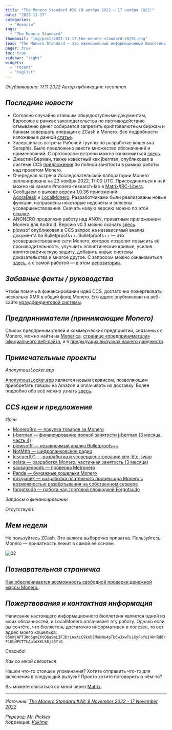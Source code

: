 ```yaml
---
title: "The Monero Standard #28 (9 ноября 2022 — 17 ноября 2022)"
date: "2022-11-17"
categories:
  - "Новости"
tags:
  - "The Monero Standard"
thumbnail: "img/post/2022-11-17-the-monero-standard-28/01.png"
lead: "The Monero Standard — это еженедельный информационный бюллетень от p2p торговой платформы LocalMonero обо всём, что касается Monero."
pager: true
toc: true
sidebar: "right"
widgets:
  - "recent"
  - "taglist"
---
```


_Опубликовано: 17.11.2022_
_Автор публикации: recanman_

## _Последние новости_

- Согласно случайно ставшим общедоступными документам, Евросоюз в рамках законодательства по противодействию отмыванию денег собирается запретить криптовалютным биржам и банкам совершать операции с ZCash и Monero. Все подробности изложены в данной [статье](https://www.coindesk.com/policy/2022/11/15/privacy-enhancing-crypto-coins-could-be-banned-under-leaked-eu-plans/).
- Завершилась встреча Рабочей группы по разработке кошелька Seraphis. Было предложено ввести множество обозначений и наименований. С протоколом встречи можно ознакомиться [здесь](https://monero.observer/assets/logs/221114-seraphis.log).
- Джастин Берман, также известный как jberman, опубликовал в системе CCS [предложение](https://repo.getmonero.org/monero-project/ccs-proposals/-/merge_requests/359w) по полной занятости в рамках работы над проектом Monero.
- Очередная встреча Исследовательской лаборатории Monero запланирована на 23 ноября 2022, 17:00 UTC. Присоединиться к ней можно на канале #monero-research-lab в [Matrix](https://matrix.to/#/#monero-community:monero.social)/[IRC-Libera](irc://irc.libera.chat/#monero-research-lab).
- Сообщаем о выходе версии 1.0.36 приложений [AgoraDesk](https://agoradesk.com/) и [LocalMonero](https://localmonero.co/). Разработчиками были реализованы новые функции, исправлены некоторые недочёты и внесены усовершенствования. Скачать новую версию можно по этой [ссылке](https://github.com/AgoraDesk-LocalMonero/agoradesk-app-foss/releases/tag/v1.0.36).
- ANONERO продолжил работу над ANON, приватным приложением Monero для Android. Версию v0.3 можно скачать [здесь](https://gitea.com/ANONERO/ANON/releases/tag/v0.3.1).
- plowsof опубликовал в CCS запрос на независимый анализ документа по Bulletproofs++. Bulletproofs++ — это усовершенствование сети Monero, которое позволит повысить её производительность, улучшить эллиптические кривые, усилив криптографическую защиту, добавить новые системы доказательства и многое другое. С запросом можно ознакомиться [здесь](https://repo.getmonero.org/monero-project/ccs-proposals/-/merge_requests/358), а с самой работой — в этом [репозитории](https://github.com/Liam-Eagen/BulletproofsPP).

## _Забавные факты / руководства_

Чтобы помочь в финансировании идей CCS, достаточно пожертвовать несколько XMR в общий фонд Monero. Его адрес опубликован на веб-сайте [краудфандинговой системы](https://ccs.getmonero.org/).

## _Предприниматели (принимающие Monero)_

Список предпринимателей и коммерческих предприятий, связанных с Monero, можно найти на [Monerica](https://monerica.com/), [странице «предприниматели» официального веб-сайта](https://getmonero.org/community/merchants/), и в [предыдущих выпусках нашего дайджеста](https://localmonero.co/nojs/the-monero-standard).

## _Примечательные проекты_

*AnonymousLocker.app*

[AnonymousLocker.app](https://anonymouslocker.app/) является новым сервисом, позволяющим приобретать товары на Amazon и оплачивать их доставку. Более подробно обо всё можно узнать [здесь](https://libreddit.de/yrgc1m/).

## _CCS идеи и предложения_

*Идеи*


- [MoneroBro — покупка товаров за Monero](https://repo.getmonero.org/monero-project/ccs-proposals/-/merge_requests/360)
- [j-berman — финансирование полной занятости j-berman (3 месяца, часть 4)](https://repo.getmonero.org/monero-project/ccs-proposals/-/merge_requests/359)
- [plowsofff — независимый анализ Bulletproofs++](https://repo.getmonero.org/monero-project/ccs-proposals/-/merge_requests/358)
- [NotMtth — шифропанковское радио](https://repo.getmonero.org/monero-project/ccs-proposals/-/merge_requests/357)
- [lescuer971 — разработка и усовершенствование xmr-btc-swap](https://repo.getmonero.org/monero-project/ccs-proposals/-/merge_requests/355)
- [selsta — разработка Monero, частичная занятость (3 месяца)](https://repo.getmonero.org/monero-project/ccs-proposals/-/merge_requests/354)
- [sausagenoods — проверка Metronero](https://repo.getmonero.org/monero-project/ccs-proposals/-/merge_requests/353)
- [Panda — бумажные кошельки Monero](https://repo.getmonero.org/monero-project/ccs-proposals/-/merge_requests/352)
- [mrcyjanek — разработка платёжного процессора Monero с возможностью развёртывания на собственном сервере](https://repo.getmonero.org/monero-project/ccs-proposals/-/merge_requests/345)
- [forgotsudo — работа над торговой площадкой Forgotsudo](https://repo.getmonero.org/monero-project/ccs-proposals/-/merge_requests/340)

*Запросы о финансировании*

Отсутствуют.

## *Мем недели*

Не пользуйтесь ZCash. Это валюта выборочно приватна. Пользуйтесь Monero — приватность лежит в самой её основе.

![02](/img/post/2022-11-17-the-monero-standard-28/02.png)

## _Познавательная страничка_

[Как обеспечивается возможность свободной проверки денежной массы Monero.](https://www.getmonero.org/2020/01/17/auditability.html).

## _Пожертвования и контактная информация_

Написание настоящего информационного бюллетеня является одной из моих обязанностей, и LocalMonero оплачивает эту работу. Однако если вы сочтёте, что бюллетень достаточно информативен и полезен, то вот адрес моего кошелька:  
`85nWjAPTJWo5gmEKtQbaSmL3FJDriAsAcC9knbEMuNNo4pTb6wJxwTsiXyFoYo14khRd8rF1KbHPCTTbAa1dXKL58jt6YiG`

Спасибо!

*Как со мной связаться*

Нашли что-то стоящее упоминания? Хотите отправить что-то для включения в следующий выпуск? Просто хотите поговорить о чём-то?

Вы можете связаться со мной через [Matrix](https://matrix.to/#/@recanman:agoradesk.com).

---

_Источник: [The Monero Standard #28: 9 November 2022 - 17 November 2022](https://localmonero.co/the-monero-standard/weekly/28)_

_Перевод: [Mr. Pickles](https://t.me/v1docq47)_  
_Коррекция: [Kukima](https://t.me/Kukima)_
